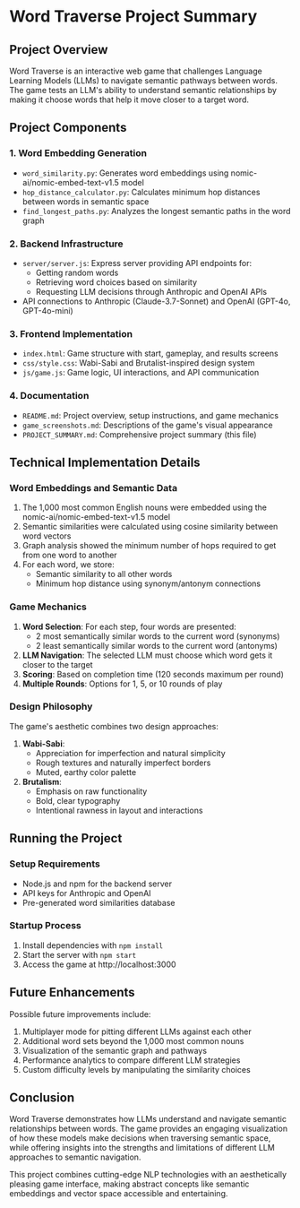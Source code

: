 # Word Traverse Project Summary

## Project Overview

Word Traverse is an interactive web game that challenges Language Learning Models (LLMs) to navigate semantic pathways between words. The game tests an LLM's ability to understand semantic relationships by making it choose words that help it move closer to a target word.

## Project Components

### 1. Word Embedding Generation
- `word_similarity.py`: Generates word embeddings using nomic-ai/nomic-embed-text-v1.5 model
- `hop_distance_calculator.py`: Calculates minimum hop distances between words in semantic space
- `find_longest_paths.py`: Analyzes the longest semantic paths in the word graph

### 2. Backend Infrastructure
- `server/server.js`: Express server providing API endpoints for:
  - Getting random words
  - Retrieving word choices based on similarity
  - Requesting LLM decisions through Anthropic and OpenAI APIs
- API connections to Anthropic (Claude-3.7-Sonnet) and OpenAI (GPT-4o, GPT-4o-mini)

### 3. Frontend Implementation
- `index.html`: Game structure with start, gameplay, and results screens
- `css/style.css`: Wabi-Sabi and Brutalist-inspired design system
- `js/game.js`: Game logic, UI interactions, and API communication

### 4. Documentation
- `README.md`: Project overview, setup instructions, and game mechanics
- `game_screenshots.md`: Descriptions of the game's visual appearance
- `PROJECT_SUMMARY.md`: Comprehensive project summary (this file)

## Technical Implementation Details

### Word Embeddings and Semantic Data
1. The 1,000 most common English nouns were embedded using the nomic-ai/nomic-embed-text-v1.5 model
2. Semantic similarities were calculated using cosine similarity between word vectors
3. Graph analysis showed the minimum number of hops required to get from one word to another
4. For each word, we store:
   - Semantic similarity to all other words
   - Minimum hop distance using synonym/antonym connections

### Game Mechanics
1. **Word Selection**: For each step, four words are presented:
   - 2 most semantically similar words to the current word (synonyms)
   - 2 least semantically similar words to the current word (antonyms)
2. **LLM Navigation**: The selected LLM must choose which word gets it closer to the target
3. **Scoring**: Based on completion time (120 seconds maximum per round)
4. **Multiple Rounds**: Options for 1, 5, or 10 rounds of play

### Design Philosophy
The game's aesthetic combines two design approaches:
1. **Wabi-Sabi**:
   - Appreciation for imperfection and natural simplicity
   - Rough textures and naturally imperfect borders
   - Muted, earthy color palette
2. **Brutalism**:
   - Emphasis on raw functionality
   - Bold, clear typography
   - Intentional rawness in layout and interactions

## Running the Project

### Setup Requirements
- Node.js and npm for the backend server
- API keys for Anthropic and OpenAI
- Pre-generated word similarities database

### Startup Process
1. Install dependencies with `npm install`
2. Start the server with `npm start`
3. Access the game at http://localhost:3000

## Future Enhancements

Possible future improvements include:
1. Multiplayer mode for pitting different LLMs against each other
2. Additional word sets beyond the 1,000 most common nouns
3. Visualization of the semantic graph and pathways
4. Performance analytics to compare different LLM strategies
5. Custom difficulty levels by manipulating the similarity choices

## Conclusion

Word Traverse demonstrates how LLMs understand and navigate semantic relationships between words. The game provides an engaging visualization of how these models make decisions when traversing semantic space, while offering insights into the strengths and limitations of different LLM approaches to semantic navigation.

This project combines cutting-edge NLP technologies with an aesthetically pleasing game interface, making abstract concepts like semantic embeddings and vector space accessible and entertaining.